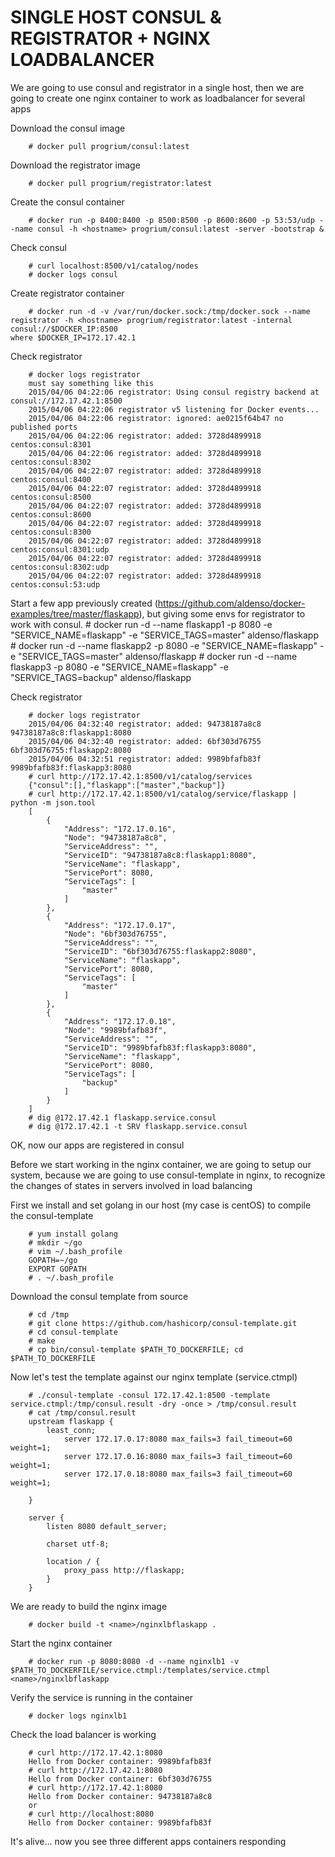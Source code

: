 SINGLE HOST CONSUL & REGISTRATOR + NGINX LOADBALANCER
=====================================================

We are going to use consul and registrator in a single host, then we are going
to create one nginx container to work as loadbalancer for several apps

Download the consul image

		# docker pull progrium/consul:latest

Download the registrator image

		# docker pull progrium/registrator:latest
	
Create the consul container

		# docker run -p 8400:8400 -p 8500:8500 -p 8600:8600 -p 53:53/udp --name consul -h <hostname> progrium/consul:latest -server -bootstrap &

Check consul

		# curl localhost:8500/v1/catalog/nodes
		# docker logs consul

Create registrator container

		# docker run -d -v /var/run/docker.sock:/tmp/docker.sock --name registrator -h <hostname> progrium/registrator:latest -internal consul://$DOCKER_IP:8500
	where $DOCKER_IP=172.17.42.1

Check registrator

		# docker logs registrator
		must say something like this
		2015/04/06 04:22:06 registrator: Using consul registry backend at consul://172.17.42.1:8500
		2015/04/06 04:22:06 registrator v5 listening for Docker events...
		2015/04/06 04:22:06 registrator: ignored: ae0215f64b47 no published ports
		2015/04/06 04:22:06 registrator: added: 3728d4899918 centos:consul:8301
		2015/04/06 04:22:06 registrator: added: 3728d4899918 centos:consul:8302
		2015/04/06 04:22:07 registrator: added: 3728d4899918 centos:consul:8400
		2015/04/06 04:22:07 registrator: added: 3728d4899918 centos:consul:8500
		2015/04/06 04:22:07 registrator: added: 3728d4899918 centos:consul:8600
		2015/04/06 04:22:07 registrator: added: 3728d4899918 centos:consul:8300
		2015/04/06 04:22:07 registrator: added: 3728d4899918 centos:consul:8301:udp
		2015/04/06 04:22:07 registrator: added: 3728d4899918 centos:consul:8302:udp
		2015/04/06 04:22:07 registrator: added: 3728d4899918 centos:consul:53:udp

Start a few app previously created (https://github.com/aldenso/docker-examples/tree/master/flaskapp), but giving some envs for registrator to work with consul.
		# docker run -d --name flaskapp1 -p 8080 -e "SERVICE_NAME=flaskapp" -e "SERVICE_TAGS=master" aldenso/flaskapp
		# docker run -d --name flaskapp2 -p 8080 -e "SERVICE_NAME=flaskapp" -e "SERVICE_TAGS=master" aldenso/flaskapp
		# docker run -d --name flaskapp3 -p 8080 -e "SERVICE_NAME=flaskapp" -e "SERVICE_TAGS=backup" aldenso/flaskapp

Check registrator

		# docker logs registrator
		2015/04/06 04:32:40 registrator: added: 94738187a8c8 94738187a8c8:flaskapp1:8080
		2015/04/06 04:32:40 registrator: added: 6bf303d76755 6bf303d76755:flaskapp2:8080
		2015/04/06 04:32:51 registrator: added: 9989bfafb83f 9989bfafb83f:flaskapp3:8080
		# curl http://172.17.42.1:8500/v1/catalog/services
		{"consul":[],"flaskapp":["master","backup"]}
		# curl http://172.17.42.1:8500/v1/catalog/service/flaskapp | python -m json.tool
		[
    		{
        		"Address": "172.17.0.16",
        		"Node": "94738187a8c8",
        		"ServiceAddress": "",
        		"ServiceID": "94738187a8c8:flaskapp1:8080",
        		"ServiceName": "flaskapp",
        		"ServicePort": 8080,
        		"ServiceTags": [
            		"master"
        		]
    		},
    		{
        		"Address": "172.17.0.17",
        		"Node": "6bf303d76755",
        		"ServiceAddress": "",
        		"ServiceID": "6bf303d76755:flaskapp2:8080",
        		"ServiceName": "flaskapp",
        		"ServicePort": 8080,
        		"ServiceTags": [
            		"master"
        		]
    		},
    		{
        		"Address": "172.17.0.18",
        		"Node": "9989bfafb83f",
        		"ServiceAddress": "",
        		"ServiceID": "9989bfafb83f:flaskapp3:8080",
        		"ServiceName": "flaskapp",
        		"ServicePort": 8080,
        		"ServiceTags": [
            		"backup"
        		]
    		}
		]
		# dig @172.17.42.1 flaskapp.service.consul
		# dig @172.17.42.1 -t SRV flaskapp.service.consul

OK, now our apps are registered in consul

Before we start working in the nginx container, we are going to setup our system,
because we are going to use consul-template in nginx, to recognize the changes of
states in servers involved in load balancing

First we install and set golang in our host (my case is centOS) to compile the 
consul-template

		# yum install golang
		# mkdir ~/go
		# vim ~/.bash_profile
		GOPATH=~/go
		EXPORT GOPATH
		# . ~/.bash_profile

Download the consul template from source

		# cd /tmp
		# git clone https://github.com/hashicorp/consul-template.git
		# cd consul-template
		# make
		# cp bin/consul-template $PATH_TO_DOCKERFILE; cd $PATH_TO_DOCKERFILE

Now let's test the template against our nginx template (service.ctmpl)

		# ./consul-template -consul 172.17.42.1:8500 -template service.ctmpl:/tmp/consul.result -dry -once > /tmp/consul.result
		# cat /tmp/consul.result
		upstream flaskapp {
  			least_conn;
  				server 172.17.0.17:8080 max_fails=3 fail_timeout=60 weight=1;
  				server 172.17.0.16:8080 max_fails=3 fail_timeout=60 weight=1;
  				server 172.17.0.18:8080 max_fails=3 fail_timeout=60 weight=1;
  
		}

		server {
  			listen 8080 default_server;

  			charset utf-8;

  			location / {
   				proxy_pass http://flaskapp;
  			}
		}

We are ready to build the nginx image

		# docker build -t <name>/nginxlbflaskapp .

Start the nginx container

		# docker run -p 8080:8080 -d --name nginxlb1 -v $PATH_TO_DOCKERFILE/service.ctmpl:/templates/service.ctmpl <name>/nginxlbflaskapp

Verify the service is running in the container

		# docker logs nginxlb1

Check the load balancer is working

		# curl http://172.17.42.1:8080
		Hello from Docker container: 9989bfafb83f
		# curl http://172.17.42.1:8080
		Hello from Docker container: 6bf303d76755
		# curl http://172.17.42.1:8080
		Hello from Docker container: 94738187a8c8
		or
		# curl http://localhost:8080
		Hello from Docker container: 9989bfafb83f

It's alive... now you see three different apps containers responding
